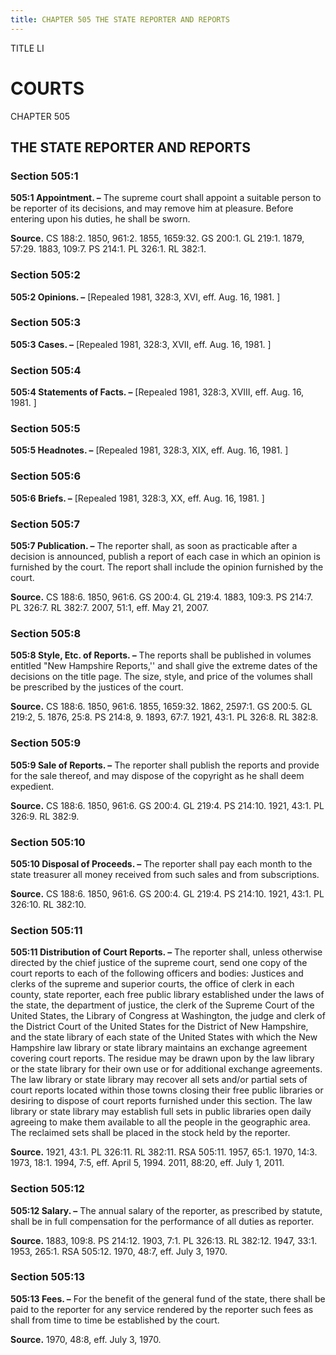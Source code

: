 ```yaml
---
title: CHAPTER 505 THE STATE REPORTER AND REPORTS
---
```


TITLE LI
                                             
COURTS
=========

CHAPTER 505
                                             
THE STATE REPORTER AND REPORTS
------------------------------

### Section 505:1

 **505:1 Appointment. –** The supreme court shall appoint a suitable
person to be reporter of its decisions, and may remove him at pleasure.
Before entering upon his duties, he shall be sworn.

**Source.** CS 188:2. 1850, 961:2. 1855, 1659:32. GS 200:1. GL 219:1.
1879, 57:29. 1883, 109:7. PS 214:1. PL 326:1. RL 382:1.

### Section 505:2

 **505:2 Opinions. –** 
                                             [Repealed 1981, 328:3, XVI, eff. Aug. 16,
1981.
                                             ]

### Section 505:3

 **505:3 Cases. –** 
                                             [Repealed 1981, 328:3, XVII, eff. Aug. 16,
1981.
                                             ]

### Section 505:4

 **505:4 Statements of Facts. –** 
                                             [Repealed 1981, 328:3, XVIII, eff.
Aug. 16, 1981.
                                             ]

### Section 505:5

 **505:5 Headnotes. –** 
                                             [Repealed 1981, 328:3, XIX, eff. Aug. 16,
1981.
                                             ]

### Section 505:6

 **505:6 Briefs. –** 
                                             [Repealed 1981, 328:3, XX, eff. Aug. 16,
1981.
                                             ]

### Section 505:7

 **505:7 Publication. –** The reporter shall, as soon as practicable
after a decision is announced, publish a report of each case in which an
opinion is furnished by the court. The report shall include the opinion
furnished by the court.

**Source.** CS 188:6. 1850, 961:6. GS 200:4. GL 219:4. 1883, 109:3. PS
214:7. PL 326:7. RL 382:7. 2007, 51:1, eff. May 21, 2007.

### Section 505:8

 **505:8 Style, Etc. of Reports. –** The reports shall be published
in volumes entitled "New Hampshire Reports,'' and shall give the extreme
dates of the decisions on the title page. The size, style, and price of
the volumes shall be prescribed by the justices of the court.

**Source.** CS 188:6. 1850, 961:6. 1855, 1659:32. 1862, 2597:1. GS
200:5. GL 219:2, 5. 1876, 25:8. PS 214:8, 9. 1893, 67:7. 1921, 43:1. PL
326:8. RL 382:8.

### Section 505:9

 **505:9 Sale of Reports. –** The reporter shall publish the reports
and provide for the sale thereof, and may dispose of the copyright as he
shall deem expedient.

**Source.** CS 188:6. 1850, 961:6. GS 200:4. GL 219:4. PS 214:10. 1921,
43:1. PL 326:9. RL 382:9.

### Section 505:10

 **505:10 Disposal of Proceeds. –** The reporter shall pay each month
to the state treasurer all money received from such sales and from
subscriptions.

**Source.** CS 188:6. 1850, 961:6. GS 200:4. GL 219:4. PS 214:10. 1921,
43:1. PL 326:10. RL 382:10.

### Section 505:11

 **505:11 Distribution of Court Reports. –** The reporter shall,
unless otherwise directed by the chief justice of the supreme court,
send one copy of the court reports to each of the following officers and
bodies: Justices and clerks of the supreme and superior courts, the
office of clerk in each county, state reporter, each free public library
established under the laws of the state, the department of justice, the
clerk of the Supreme Court of the United States, the Library of Congress
at Washington, the judge and clerk of the District Court of the United
States for the District of New Hampshire, and the state library of each
state of the United States with which the New Hampshire law library or
state library maintains an exchange agreement covering court reports.
The residue may be drawn upon by the law library or the state library
for their own use or for additional exchange agreements. The law library
or state library may recover all sets and/or partial sets of court
reports located within those towns closing their free public libraries
or desiring to dispose of court reports furnished under this section.
The law library or state library may establish full sets in public
libraries open daily agreeing to make them available to all the people
in the geographic area. The reclaimed sets shall be placed in the stock
held by the reporter.

**Source.** 1921, 43:1. PL 326:11. RL 382:11. RSA 505:11. 1957, 65:1.
1970, 14:3. 1973, 18:1. 1994, 7:5, eff. April 5, 1994. 2011, 88:20, eff.
July 1, 2011.

### Section 505:12

 **505:12 Salary. –** The annual salary of the reporter, as
prescribed by statute, shall be in full compensation for the performance
of all duties as reporter.

**Source.** 1883, 109:8. PS 214:12. 1903, 7:1. PL 326:13. RL 382:12.
1947, 33:1. 1953, 265:1. RSA 505:12. 1970, 48:7, eff. July 3, 1970.

### Section 505:13

 **505:13 Fees. –** For the benefit of the general fund of the state,
there shall be paid to the reporter for any service rendered by the
reporter such fees as shall from time to time be established by the
court.

**Source.** 1970, 48:8, eff. July 3, 1970.
